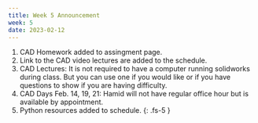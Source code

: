 ```yaml
---
title: Week 5 Announcement
week: 5
date: 2023-02-12
---
```


1. CAD Homework added to assingment page.
1. Link to the CAD video lectures are added to the schedule.
1. CAD Lectures: It is not required to have a computer running solidworks during class.  But you can use one if you would like or if you have questions to show if you are having difficulty.
1. CAD Days Feb. 14, 19, 21: Hamid will not have regular office hour but is available by appointment.
1. Python resources added to schedule.
{: .fs-5 }
